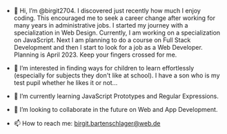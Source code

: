 - 👋 Hi, I’m @birgit2704. I discovered just recently how much I enjoy coding. This encouraged me to seek a career change after working for 
many years in administrative jobs. I started my journey with a specialization in Web Design. Currently, I am working on a specialization on 
JavaScript. Next I am planning to do a course on Full Stack Development and then I start to look for a job as a Web Developer. Planning is 
April 2023. Keep your fingers crossed for me.

- 👀 I’m interested in finding ways for children to learn effortlessly (especially for subjects they don't like at school). I have a son who 
is my test pupil whether he likes it or not...

- 🌱 I’m currently learning JavaScript Prototypes and Regular Expressions.

- 💞️ I’m looking to collaborate in the future on Web and App Development.

- 📫 How to reach me: birgit.bartenschlager@web.de

<!---
birgit2704/birgit2704 is a ✨ special ✨ repository because its `README.md` (this file) appears on your GitHub profile.
You can click the Preview link to take a look at your changes.
--->
